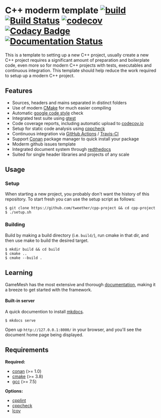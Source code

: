 
# C++ moderm template [![build](https://github.com/codyma1024/GameFramework/workflows/build/badge.svg)](https://github.com/codyma1024/GameFramework/actions?query=workflow%3Abuild) [![Build Status](https://travis-ci.com/codyma1024/GameFramework.svg?branch=master)](https://travis-ci.com/codyma1024/GameFramework) [![codecov](https://codecov.io/gh/codyma1024/GameFramework/branch/master/graph/badge.svg)](https://codecov.io/gh/codyma1024/GameFramework) [![Codacy Badge](https://api.codacy.com/project/badge/Grade/29a8d925ee844dc99d5d4c2433b31bc6)](https://www.codacy.com/manual/codyma1024/GameFramework?utm_source=github.com&amp;utm_medium=referral&amp;utm_content=codyma1024/GameFramework&amp;utm_campaign=Badge_Grade) [![Documentation Status](https://readthedocs.org/projects/cpp-template/badge/?version=latest)](https://cpp-template.readthedocs.io/en/latest/?badge=latest)

This is a template to setting up a new C++ project, usually create a new C++ project requires a significant amount of preparation and boilerplate code, even more so for modern C++ projects with tests, executables and continuous integration. This template should help reduce the work required to setup up a modern C++ project.

## Features

- Sources, headers and mains separated in distinct folders
- Use of modern [CMake](https://cmake.org/) for much easier compiling
- Automatic [google code style](https://google.github.io/styleguide/cppguide.html) check
- Integrated test suite using [gtest](https://github.com/google/googletest)
- Code coverage reports, including automatic upload to [codecov.io](codecov.io)
- Setup for static code analysis using [cppcheck](http://cppcheck.sourceforge.net/)
- Continuous integration via [GitHub Actions](https://help.github.com/en/actions) / [Travis-CI](https://travis-ci.com)
- Support [Conan](https://conan.io/) package manager to quick install your package
- Moderm github issues template
- Integrated document system through [redthedocs](https://readthedocs.org)
- Suited for single header libraries and projects of any scale

## Usage

### Setup

When starting a new project, you probably don't want the history of this repository. To start fresh you can use the setup script as follows:

```shell
$ git clone https://github.com/tweether/cpp-project && cd cpp-project
$ ./setup.sh
```

### Building

Build by making a build directory (i.e. `build/`), run cmake in that dir, and then use make to build the desired target.

```shell
$ mkdir build && cd build
$ cmake ..
$ cmake --build .
```

## Learning

GameMesh has the most extensive and thorough [documentation](https://cpp-template.readthedocs.io/en/latest/), making it a breeze to get started with the framework.

#### Built-in server

A quick documention to install [mkdocs](https://www.mkdocs.org/#installation).

```shell
$ mkdocs serve
```

Open up `http://127.0.0.1:8000/` in your browser, and you'll see the document home page being displayed.

## Requirements

**Required:**
- [conan](https://conan.io/) (>= 1.0)
- [cmake](https://cmake.org/) (>= 3.8)
- [gcc](https://gcc.gnu.org/) (>= 7.5)

**Options:**
- [cpplint](https://github.com/cpplint/cpplint)
- [cppcheck](http://cppcheck.sourceforge.net/)
- [lcov](http://ltp.sourceforge.net/coverage/lcov.php)


